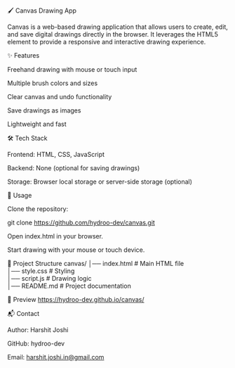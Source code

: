 🖌️ Canvas Drawing App

Canvas is a web-based drawing application that allows users to create, edit, and save digital drawings directly in the browser. It leverages the HTML5 <canvas> element to provide a responsive and interactive drawing experience.

✨ Features

Freehand drawing with mouse or touch input

Multiple brush colors and sizes

Clear canvas and undo functionality

Save drawings as images

Lightweight and fast

🛠️ Tech Stack

Frontend: HTML, CSS, JavaScript

Backend: None (optional for saving drawings)

Storage: Browser local storage or server-side storage (optional)

🚀 Usage

Clone the repository:

git clone https://github.com/hydroo-dev/canvas.git


Open index.html in your browser.

Start drawing with your mouse or touch device.

📂 Project Structure
canvas/
│── index.html          # Main HTML file  
│── style.css           # Styling  
│── script.js           # Drawing logic  
│── README.md           # Project documentation  

📸 Preview
https://hydroo-dev.github.io/canvas/

📬 Contact

Author: Harshit Joshi

GitHub: hydroo-dev

Email: harshit.joshi.in@gmail.com
